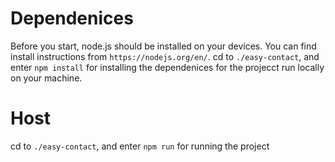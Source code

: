 # Dependenices

Before you start, node.js should be installed on your devices. You can find install instructions from `https://nodejs.org/en/`.
cd to `./easy-contact`, and enter `npm install` for installing the dependenices for the projecct run locally on your machine.

# Host

cd to `./easy-contact`, and enter `npm run` for running the project